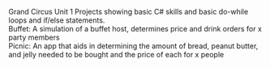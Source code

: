 Grand Circus Unit 1 Projects showing basic C# skills and basic do-while loops and if/else statements.   
Buffet: A simulation of a buffet host, determines price and drink orders for x party members  
Picnic: An app that aids in determining the amount of bread, peanut butter, and jelly needed to be bought and the price of each for x people  	
